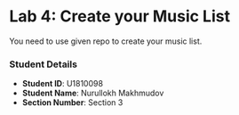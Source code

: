 # Lab 4: Create your Music List

You need to use given repo to create your music list.

### Student Details

- **Student ID**: U1810098
- **Student Name**: Nurullokh Makhmudov
- **Section Number**: Section 3

